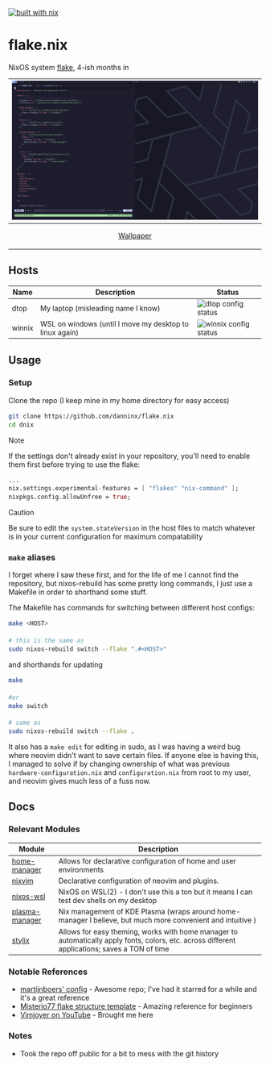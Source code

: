 [![built with nix](https://img.shields.io/static/v1?logo=nixos&logoColor=white&label=&message=Built%20with%20Nix&color=41439a)](https://builtwithnix.org)
# flake.nix

NixOS system [flake](https://nixos.wiki/wiki/Flakes), 4-ish months in

| ![Screenshot](./_readme/screenshot.png) 
| - |
| <p align="center"> [Wallpaper](https://github.com/NixOS/nixos-artwork/blob/master/wallpapers/nix-wallpaper-nineish-catppuccin-mocha-alt.png) |

## Hosts

| **Name** | **Description** | **Status** |
| - | - | - |
| dtop | My laptop (misleading name I know) | ![dtop config status](https://img.shields.io/badge/5--9--25-builds-41439a)
| winnix | WSL on windows (until I move my desktop to linux again) | ![winnix config status](https://img.shields.io/badge/3--7--25-builds-41439a)

## Usage

### Setup
Clone the repo (I keep mine in my home directory for easy access)

```sh
git clone https://github.com/danninx/flake.nix
cd dnix
```

> [!NOTE]
> If the settings don't already exist in your repository, you'll need to enable them first before trying to use the flake:
```nix
...
nix.settings.experimental-features = [ "flakes" "nix-command" ];
nixpkgs.config.allowUnfree = true;
```

> [!CAUTION]
> Be sure to edit the `system.stateVersion` in the host files to match whatever is in your current configuration for maximum compatability

### `make` aliases
I forget where I saw these first, and for the life of me I cannot find the repository, but nixos-rebuild has some pretty long commands, I just use a Makefile in order to shorthand some stuff.

The Makefile has commands for switching between different host configs:
```sh
make <HOST>

# this is the same as
sudo nixos-rebuild switch --flake ".#<HOST>"
```

and shorthands for updating
```sh
make

#or
make switch

# same as
sudo nixos-rebuild switch --flake .
```

It also has a `make edit` for editing in sudo, as I was having a weird bug where neovim didn't want to save certain files. If anyone else is having this, I managed to solve if by changing ownership of what was previous `hardware-configuration.nix` and `configuration.nix` from root to my user, and neovim gives much less of a fuss now.

## Docs

### Relevant Modules

| Module | Description |
| - | - |
| [home-manager](https://github.com/nix-community/home-manager) | Allows for declarative configuration of home and user environments
| [nixvim](https://github.com/nix-community/nixvim) | Declarative configuration of neovim and plugins. 
| [nixos-wsl](https://github.com/nix-community/NixOS-WSL) | NixOS on WSL(2) - I don't use this a ton but it means I can test dev shells on my desktop
| [plasma-manager](https://github.com/nix-community/plasma-manager) | Nix management of KDE Plasma (wraps around home-manager I believe, but much more convenient and intuitive )
| [stylix](https://github.com/danth/stylix/) | Allows for easy theming, works with home manager to automatically apply fonts, colors, etc. across different applications; saves a TON of time

### Notable References
- [martijnboers' config](https://github.com/martijnboers/nixos) - Awesome repo; I've had it starred for a while and it's a great reference
- [Misterio77 flake structure template](https://github.com/Misterio77/nix-starter-configs) - Amazing reference for beginners
- [Vimjoyer on YouTube](https://www.youtube.com/@vimjoyer) - Brought me here

### Notes
- Took the repo off public for a bit to mess with the git history
